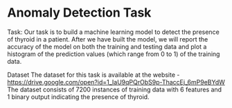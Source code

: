 # Anomaly Detection Task

Task: 
Our task is to build a machine learning model to detect the presence of thyroid in a patient. After we have built the model, we will report the accuracy of the model on both the training and testing data and plot a histogram of the prediction values (which range from 0 to 1) of the training data.

Dataset
The dataset for this task is available at the website - https://drive.google.com/open?id=1_IaU9qPQrObS9p-ThaccEj_6mP9eBYdW
The dataset consists of 7200 instances of training data with 6 features and 1 binary output indicating the presence of thyroid.


